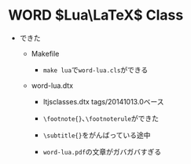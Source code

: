 WORD $Lua\LaTeX$ Class
===

- できた
	+ Makefile
		* `make lua`で`word-lua.cls`ができる

	+ word-lua.dtx
		* ltjsclasses.dtx tags/20141013.0ベース

		* `\footnote{}`､`\footnoterule`ができた

		* `\subtitle{}`をがんばっている途中

		* `word-lua.pdf`の文章がガバガバすぎる
